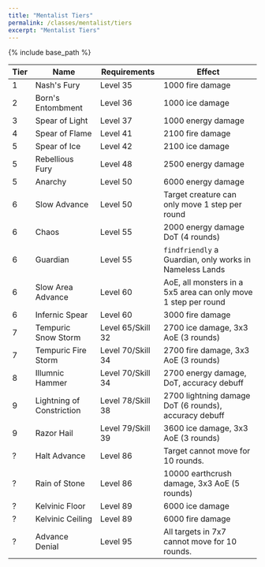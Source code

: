 ```yaml
---
title: "Mentalist Tiers"
permalink: /classes/mentalist/tiers
excerpt: "Mentalist Tiers"
---
```


{% include base_path %}

Tier | Name | Requirements | Effect
---- | ---- | ------------ | ------
1    | Nash's Fury                | Level 35 | 1000 fire damage
2    | Born's Entombment          | Level 36 | 1000 ice damage
3    | Spear of Light             | Level 37 | 1000 energy damage
4    | Spear of Flame             | Level 41 | 2100 fire damage
5    | Spear of Ice               | Level 42 | 2100 ice damage
5    | Rebellious Fury            | Level 48 | 2500 energy damage
5    | Anarchy                    | Level 50 | 6000 energy damage
6    | Slow Advance               | Level 50 | Target creature can only move 1 step per round
6    | Chaos                      | Level 55 | 2000 energy damage DoT (4 rounds)
6    | Guardian                   | Level 55 | `findfriendly` a Guardian, only works in Nameless Lands
6    | Slow Area Advance          | Level 60 | AoE, all monsters in a 5x5 area can only move 1 step per round
6    | Infernic Spear             | Level 60 | 3000 fire damage
7    | Tempuric Snow Storm        | Level 65/Skill 32 | 2700 ice damage, 3x3 AoE (3 rounds)
7    | Tempuric Fire Storm        | Level 70/Skill 34 | 2700 fire damage, 3x3 AoE (3 rounds)
8    | Illumnic Hammer            | Level 70/Skill 34 | 2700 energy damage, DoT, accuracy debuff
9    | Lightning of Constriction  | Level 78/Skill 38 | 2700 lightning damage DoT (6 rounds), accuracy debuff
9    | Razor Hail                 | Level 79/Skill 39 | 3600 ice damage, 3x3 AoE (3 rounds)
?    | Halt Advance               | Level 86 | Target cannot move for 10 rounds.
?    | Rain of Stone              | Level 86 | 10000 earthcrush damage, 3x3 AoE (5 rounds)
?    | Kelvinic Floor             | Level 89 | 6000 ice damage
?    | Kelvinic Ceiling           | Level 89 | 6000 fire damage
?    | Advance Denial             | Level 95 | All targets in 7x7 cannot move for 10 rounds.
